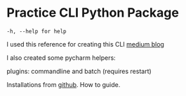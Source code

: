 # Practice CLI Python Package

`-h, --help for help`

I used this reference for creating this CLI [medium blog](https://medium.com/@trstringer/the-easy-and-nice-way-to-do-cli-apps-in-python-5d9964dc950d)

I also created some pycharm helpers:

plugins:  commandline and batch (requires restart)


Installations from [github](https://codeinthehole.com/tips/using-pip-and-requirementstxt-to-install-from-the-head-of-a-github-branch/).  How to guide. 





